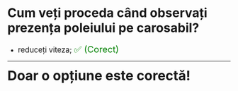 # Cum veți proceda când observați prezența poleiului pe carosabil?

- <span style="font-size: larger;">reduceți viteza; <span style="color: green; font-size: larger;">✅ (Corect)</span></span>

---

<span style="font-size: 30px; font-weight: bold;">**Doar o opțiune este corectă!**</span>